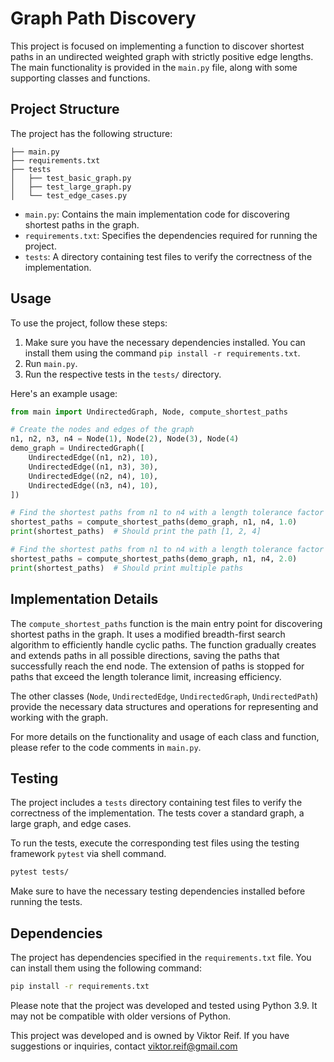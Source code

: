 # Graph Path Discovery

This project is focused on implementing a function to discover shortest paths in an undirected weighted graph with strictly positive edge lengths. The main functionality is provided in the `main.py` file, along with some supporting classes and functions.

## Project Structure

The project has the following structure:

```
├── main.py
├── requirements.txt
├── tests
│   ├── test_basic_graph.py
│   ├── test_large_graph.py
│   └── test_edge_cases.py
```

- `main.py`: Contains the main implementation code for discovering shortest paths in the graph.
- `requirements.txt`: Specifies the dependencies required for running the project.
- `tests`: A directory containing test files to verify the correctness of the implementation.

## Usage

To use the project, follow these steps:

1. Make sure you have the necessary dependencies installed. You can install them using the command `pip install -r requirements.txt`.
2. Run `main.py`.
3. Run the respective tests in the `tests/` directory.


Here's an example usage:

```python
from main import UndirectedGraph, Node, compute_shortest_paths

# Create the nodes and edges of the graph
n1, n2, n3, n4 = Node(1), Node(2), Node(3), Node(4)
demo_graph = UndirectedGraph([
    UndirectedEdge((n1, n2), 10),
    UndirectedEdge((n1, n3), 30),
    UndirectedEdge((n2, n4), 10),
    UndirectedEdge((n3, n4), 10),
])

# Find the shortest paths from n1 to n4 with a length tolerance factor of 1.0
shortest_paths = compute_shortest_paths(demo_graph, n1, n4, 1.0)
print(shortest_paths)  # Should print the path [1, 2, 4]

# Find the shortest paths from n1 to n4 with a length tolerance factor of 2.0
shortest_paths = compute_shortest_paths(demo_graph, n1, n4, 2.0)
print(shortest_paths)  # Should print multiple paths
```

## Implementation Details

The `compute_shortest_paths` function is the main entry point for discovering shortest paths in the graph. It uses a modified breadth-first search algorithm to efficiently handle cyclic paths. The function gradually creates and extends paths in all possible directions, saving the paths that successfully reach the end node. The extension of paths is stopped for paths that exceed the length tolerance limit, increasing efficiency.

The other classes (`Node`, `UndirectedEdge`, `UndirectedGraph`, `UndirectedPath`) provide the necessary data structures and operations for representing and working with the graph.

For more details on the functionality and usage of each class and function, please refer to the code comments in `main.py`.

## Testing

The project includes a `tests` directory containing test files to verify the correctness of the implementation. The tests cover a standard graph, a large graph, and edge cases.

To run the tests, execute the corresponding test files using the testing framework `pytest` via shell command.

```bash
pytest tests/
```

Make sure to have the necessary testing dependencies installed before running the tests.

## Dependencies

The project has dependencies specified in the `requirements.txt` file. You can install them using the following command:

```bash
pip install -r requirements.txt
```

Please note that the project was developed and tested using Python 3.9. It may not be compatible with older versions of Python.

This project was developed and is owned by Viktor Reif. If you have suggestions or inquiries, contact viktor.reif@gmail.com

